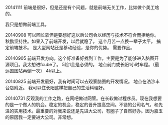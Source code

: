 20141111
前端是很好，但是还是有个问题，就是前端无关工作，比如做个美工啥的。

我只是想做前端工具。

20140908
可以回长软但是要想好这以后公司会以经历与技术不符合而拒绝你。
秋鹏坚持住。如果入了前端开发，以后就稳了。
这个月苦一点换一辈子太平。
搞定前端技术。
是大型网站还是移动经验，是你的优势。
需要作品。

20140905
前端开发方向。这个好准备好找到工作，主要是为了能够进入脑图开源项目。我太想进fcube了。
5险1金是必须的。
地点前门或长阳1小时车程。（最远国图站再倒一次）
4k以上。

20140825
前端开发最好，我有时间可以去观察脑图的开发情况。
地点在浩沙丰台店附近。
我可以住长阳这样把自己的生活料理好。

20140731
反观我的工作之路，在网吧做过网管。在长软做过程序员。现在我想要的是一个做人的机会。稳定的机会，稳定的晋升提高空间。不错的公司名气，和先进的实用技术。最重要的对我来说还是先进大公司，有圈子了自然好办。因为嘉玉的原因我一定要进大公司。非常想。